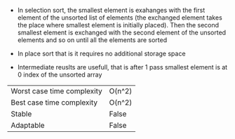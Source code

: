 - In selection sort, the smallest element is exahanges with the first element of the unsorted list of elements (the exchanged element takes the place where smallest element is initially placed). Then the second smallest element is exchanged with the second element of the unsorted elements and so on until all the elements are sorted

- In place sort that is it requires no additional storage space

- Intermediate reuslts are usefull, that is after 1 pass smallest element is at 0 index of the unsorted array

|                            |        |
| -------------------------- | ------ |
| Worst case time complexity | O(n^2) |
| Best case time complexity  | O(n^2) |
| Stable                     | False  |
| Adaptable                  | False  |
